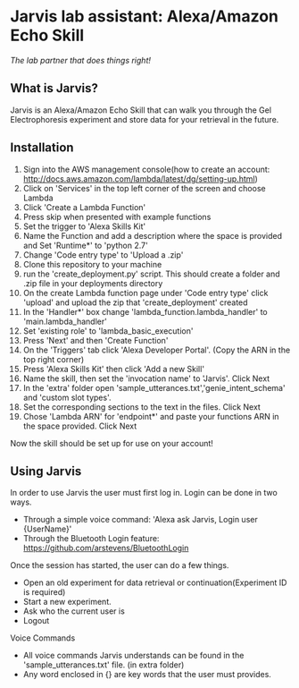 # Jarvis lab assistant: Alexa/Amazon Echo Skill

_The lab partner that does things right!_

## What is Jarvis?
Jarvis is an Alexa/Amazon Echo Skill that can walk you through the Gel Electrophoresis experiment and store data
for your retrieval in the future.

## Installation
1. Sign into the AWS management console(how to create an account: http://docs.aws.amazon.com/lambda/latest/dg/setting-up.html)
1. Click on 'Services' in the top left corner of the screen and choose Lambda
1. Click 'Create a Lambda Function'
1. Press skip when presented with example functions
1. Set the trigger to 'Alexa Skills Kit' 
1. Name the Function and add a description where the space is provided and Set 'Runtime*' to 'python 2.7'
1. Change 'Code entry type' to 'Upload a .zip'
1. Clone this repository to your machine
1. run the 'create_deployment.py' script. This should create a folder and .zip file in your deployments directory
1. On the create Lambda function page under 'Code entry type' click 'upload' and upload the zip that 'create_deployment' created
1. In the 'Handler*' box change 'lambda_function.lambda_handler' to 'main.lambda_handler'
1. Set 'existing role' to 'lambda_basic_execution'
1. Press 'Next' and then 'Create Function'
1. On the 'Triggers' tab click 'Alexa Developer Portal'. (Copy the ARN in the top right corner)
1. Press 'Alexa Skills Kit' then click 'Add a new Skill'
1. Name the skill, then set the 'invocation name' to 'Jarvis'. Click Next
1. In the 'extra' folder open 'sample_utterances.txt','genie_intent_schema' and 'custom slot types'.
1. Set the corresponding sections to the text in the files. Click Next
1. Chose 'Lambda ARN' for 'endpoint*' and paste your functions ARN in the space provided. Click Next

Now the skill should be set up for use on your account!

## Using Jarvis
In order to use Jarvis the user must first log in. Login can be done in two ways.
 - Through a simple voice command: 'Alexa ask Jarvis, Login user {UserName}'
 - Through the Bluetooth Login feature: https://github.com/arstevens/BluetoothLogin

Once the session has started, the user can do a few things.
 - Open an old experiment for data retrieval or continuation(Experiment ID is required)
 - Start a new experiment.
 - Ask who the current user is
 - Logout

Voice Commands
 - All voice commands Jarvis understands can be found in the 'sample_utterances.txt' file. (in extra folder)
 - Any word enclosed in {} are key words that the user must provides.

